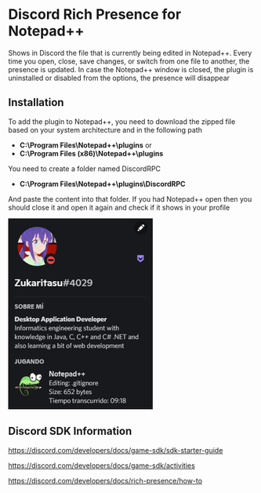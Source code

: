 # Discord Rich Presence for Notepad++

Shows in Discord the file that is currently being edited in Notepad++. Every time you open, close, save changes, or switch from one file to another, the presence is updated. In case the Notepad++ window is closed, the plugin is uninstalled or disabled from the options, the presence will disappear 

## Installation

To add the plugin to Notepad++, you need to download the zipped file based on your system architecture and in the following path 
 * **C:\Program Files\Notepad++\plugins** or
 * **C:\Program Files (x86)\Notepad++\plugins**

You need to create a folder named DiscordRPC 
* **C:\Program Files\Notepad++\plugins\DiscordRPC**

And paste the content into that folder. If you had Notepad++ open then you should close it and open it again and check if it shows in your profile

![](./sample_rpc.png)

## Discord SDK Information

https://discord.com/developers/docs/game-sdk/sdk-starter-guide

https://discord.com/developers/docs/game-sdk/activities

https://discord.com/developers/docs/rich-presence/how-to
